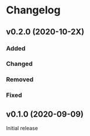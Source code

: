 # Changelog

## v0.2.0 (2020-10-2X)
### Added
### Changed
### Removed
### Fixed

## v0.1.0 (2020-09-09)
Initial release
